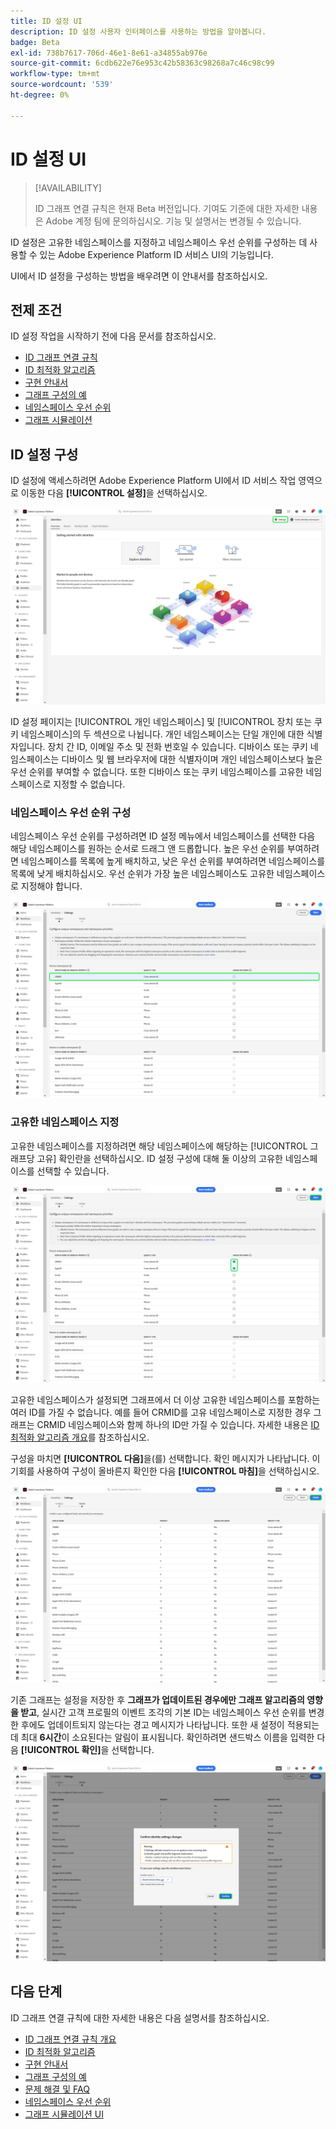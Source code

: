 ```yaml
---
title: ID 설정 UI
description: ID 설정 사용자 인터페이스를 사용하는 방법을 알아봅니다.
badge: Beta
exl-id: 738b7617-706d-46e1-8e61-a34855ab976e
source-git-commit: 6cdb622e76e953c42b58363c98268a7c46c98c99
workflow-type: tm+mt
source-wordcount: '539'
ht-degree: 0%

---
```


# ID 설정 UI

>[!AVAILABILITY]
>
>ID 그래프 연결 규칙은 현재 Beta 버전입니다. 기여도 기준에 대한 자세한 내용은 Adobe 계정 팀에 문의하십시오. 기능 및 설명서는 변경될 수 있습니다.

ID 설정은 고유한 네임스페이스를 지정하고 네임스페이스 우선 순위를 구성하는 데 사용할 수 있는 Adobe Experience Platform ID 서비스 UI의 기능입니다.

UI에서 ID 설정을 구성하는 방법을 배우려면 이 안내서를 참조하십시오.

## 전제 조건

ID 설정 작업을 시작하기 전에 다음 문서를 참조하십시오.

* [ID 그래프 연결 규칙](./overview.md)
* [ID 최적화 알고리즘](./identity-optimization-algorithm.md)
* [구현 안내서](./implementation-guide.md)
* [그래프 구성의 예](./example-configurations.md)
* [네임스페이스 우선 순위](./namespace-priority.md)
* [그래프 시뮬레이션](./graph-simulation.md)

## ID 설정 구성

ID 설정에 액세스하려면 Adobe Experience Platform UI에서 ID 서비스 작업 영역으로 이동한 다음 **[!UICONTROL 설정]**&#x200B;을 선택하십시오.

![ID 설정 단추를 선택했습니다.](../images/rules/identities-ui.png)

ID 설정 페이지는 [!UICONTROL 개인 네임스페이스] 및 [!UICONTROL 장치 또는 쿠키 네임스페이스]의 두 섹션으로 나뉩니다. 개인 네임스페이스는 단일 개인에 대한 식별자입니다. 장치 간 ID, 이메일 주소 및 전화 번호일 수 있습니다. 디바이스 또는 쿠키 네임스페이스는 디바이스 및 웹 브라우저에 대한 식별자이며 개인 네임스페이스보다 높은 우선 순위를 부여할 수 없습니다. 또한 디바이스 또는 쿠키 네임스페이스를 고유한 네임스페이스로 지정할 수 없습니다.

### 네임스페이스 우선 순위 구성

네임스페이스 우선 순위를 구성하려면 ID 설정 메뉴에서 네임스페이스를 선택한 다음 해당 네임스페이스를 원하는 순서로 드래그 앤 드롭합니다. 높은 우선 순위를 부여하려면 네임스페이스를 목록에 높게 배치하고, 낮은 우선 순위를 부여하려면 네임스페이스를 목록에 낮게 배치하십시오. 우선 순위가 가장 높은 네임스페이스도 고유한 네임스페이스로 지정해야 합니다.

![개인 네임스페이스가 강조 표시된 ID 설정 작업 영역입니다.](../images/rules/namespace-priority.png)

### 고유한 네임스페이스 지정

고유한 네임스페이스를 지정하려면 해당 네임스페이스에 해당하는 [!UICONTROL 그래프당 고유] 확인란을 선택하십시오. ID 설정 구성에 대해 둘 이상의 고유한 네임스페이스를 선택할 수 있습니다.

![고유한 네임스페이스로 두 개의 네임스페이스가 선택되었습니다.](../images/rules/unique-namespace.png)

고유한 네임스페이스가 설정되면 그래프에서 더 이상 고유한 네임스페이스를 포함하는 여러 ID를 가질 수 없습니다. 예를 들어 CRMID를 고유 네임스페이스로 지정한 경우 그래프는 CRMID 네임스페이스와 함께 하나의 ID만 가질 수 있습니다. 자세한 내용은 [ID 최적화 알고리즘 개요](./identity-optimization-algorithm.md#unique-namespace)를 참조하십시오.

구성을 마치면 **[!UICONTROL 다음]**&#x200B;을(를) 선택합니다. 확인 메시지가 나타납니다. 이 기회를 사용하여 구성이 올바른지 확인한 다음 **[!UICONTROL 마침]**&#x200B;을 선택하십시오.

![[마침]이 강조 표시된 유효성 검사 페이지입니다.](../images/rules/finish.png)

기존 그래프는 설정을 저장한 후 **그래프가 업데이트된 경우에만 그래프 알고리즘의 영향을 받고**, 실시간 고객 프로필의 이벤트 조각의 기본 ID는 네임스페이스 우선 순위를 변경한 후에도 업데이트되지 않는다는 경고 메시지가 나타납니다. 또한 새 설정이 적용되는 데 최대 **6시간**&#x200B;이 소요된다는 알림이 표시됩니다. 확인하려면 샌드박스 이름을 입력한 다음 **[!UICONTROL 확인]**&#x200B;을 선택합니다.

![구성이 처리되기 전에 6시간 지연에 대한 경고를 표시하는 확인 창입니다.](../images/rules/confirm-settings.png)

## 다음 단계

ID 그래프 연결 규칙에 대한 자세한 내용은 다음 설명서를 참조하십시오.

* [ID 그래프 연결 규칙 개요](./overview.md)
* [ID 최적화 알고리즘](./identity-optimization-algorithm.md)
* [구현 안내서](./implementation-guide.md)
* [그래프 구성의 예](./example-configurations.md)
* [문제 해결 및 FAQ](./troubleshooting.md)
* [네임스페이스 우선 순위](./namespace-priority.md)
* [그래프 시뮬레이션 UI](./graph-simulation.md)